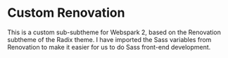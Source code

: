 # Custom Renovation

This is a custom sub-subtheme for Webspark 2, based on the Renovation subtheme of the Radix theme. I have imported the Sass variables from Renovation to make it easier for us to do Sass front-end development.
